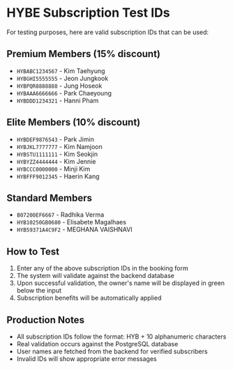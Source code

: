 # HYBE Subscription Test IDs

For testing purposes, here are valid subscription IDs that can be used:

## Premium Members (15% discount)

- `HYBABC1234567` - Kim Taehyung
- `HYBGHI5555555` - Jeon Jungkook
- `HYBPQR8888888` - Jung Hoseok
- `HYBAAA6666666` - Park Chaeyoung
- `HYBDDD1234321` - Hanni Pham

## Elite Members (10% discount)

- `HYBDEF9876543` - Park Jimin
- `HYBJKL7777777` - Kim Namjoon
- `HYBSTU1111111` - Kim Seokjin
- `HYBYZZ4444444` - Kim Jennie
- `HYBCCC0000000` - Minji Kim
- `HYBFFF9012345` - Haerin Kang

## Standard Members

- `B07200EF6667` - Radhika Verma
- `HYB10250GB0680` - Elisabete Magalhaes
- `HYB59371A4C9F2` - MEGHANA VAISHNAVI

## How to Test

1. Enter any of the above subscription IDs in the booking form
2. The system will validate against the backend database
3. Upon successful validation, the owner's name will be displayed in green below the input
4. Subscription benefits will be automatically applied

## Production Notes

- All subscription IDs follow the format: HYB + 10 alphanumeric characters
- Real validation occurs against the PostgreSQL database
- User names are fetched from the backend for verified subscribers
- Invalid IDs will show appropriate error messages